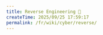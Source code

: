 ```yaml
---
title: Reverse Engineering 🔩
createTime: 2025/09/25 17:59:17
permalink: /fr/wiki/cyber/reverse/
---
```

